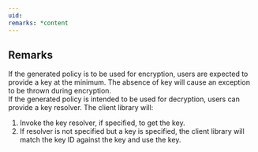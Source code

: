 ```yaml
---
uid: 
remarks: *content
---
```

## Remarks  
 If the generated policy is to be used for encryption, users are expected to provide a key at the minimum.             The absence of key will cause an exception to be thrown during encryption.  
 If the generated policy is intended to be used for decryption, users can provide a key resolver. The client library will:  
 1. Invoke the key resolver, if specified, to get the key.  
 2. If resolver is not specified but a key is specified, the client library will match the key ID against the key and use the key.